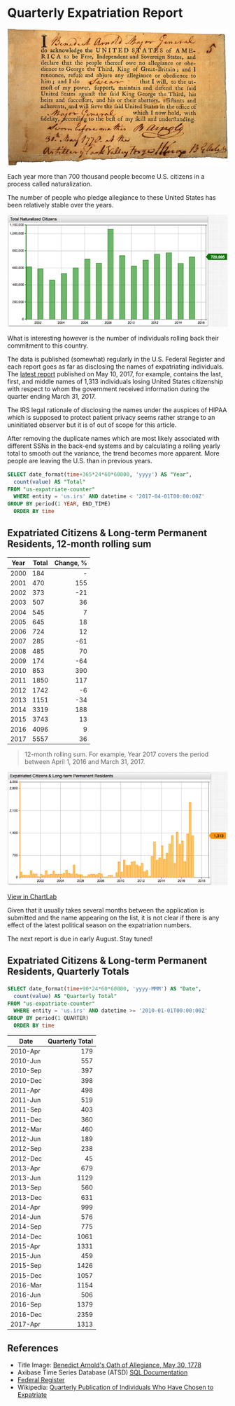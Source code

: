 # Quarterly Expatriation Report

![TitlePhoto](./images/pledge.png)

Each year more than 700 thousand people become U.S. citizens in a process called naturalization.

The number of people who pledge allegiance to these United States has been relatively stable over the years.

![](./images/new-citizens.png)

What is interesting however is the number of individuals rolling back their commitment to this country.

The data is published (somewhat) regularly in the U.S. Federal Register and each report goes as far as disclosing the names of expatriating individuals. The [latest report](https://www.federalregister.gov/documents/2017/05/10/2017-09475/quarterly-publication-of-individuals-who-have-chosen-to-expatriate-as-required-by-section-6039g) published on May 10, 2017, for example, contains the last, first, and middle names of 1,313 individuals losing United States citizenship with respect to whom the government received information during the quarter ending March 31, 2017.

The IRS legal rationale of disclosing the names under the auspices of HIPAA which is supposed to protect patient privacy seems rather strange to an uninitiated observer but it is of out of scope for this article.

After removing the duplicate names which are most likely associated with different SSNs in the back-end systems and by calculating a rolling yearly total to smooth out the variance, the trend becomes more apparent. More people are leaving the U.S. than in previous years.

```sql
SELECT date_format(time+365*24*60*60000, 'yyyy') AS "Year",
  count(value) AS "Total"
FROM "us-expatriate-counter"
  WHERE entity = 'us.irs' AND datetime < '2017-04-01T00:00:00Z'
GROUP BY period(1 YEAR, END_TIME)
  ORDER BY time
```

## Expatriated Citizens & Long-term Permanent Residents, 12-month rolling sum

| **Year** | **Total** | **Change, %** |
|------|-------|----------:|
| 2000 | 184   | -      |
| 2001 | 470   | 155       |
| 2002 | 373   | -21       |
| 2003 | 507   | 36        |
| 2004 | 545   | 7         |
| 2005 | 645   | 18        |
| 2006 | 724   | 12        |
| 2007 | 285   | -61       |
| 2008 | 485   | 70        |
| 2009 | 174   | -64       |
| 2010 | 853   | 390       |
| 2011 | 1850  | 117       |
| 2012 | 1742  | -6        |
| 2013 | 1151  | -34       |
| 2014 | 3319  | 188       |
| 2015 | 3743  | 13        |
| 2016 | 4096  | 9         |
| 2017 | 5557  | 36        |

> 12-month rolling sum. For example, Year 2017 covers the period between April 1, 2016 and March 31, 2017.

![](./images/expatriate-quarterly.png)

[View in ChartLab](https://apps.axibase.com/chartlab/3cc7e293/3)

Given that it usually takes several months between the application is submitted and the name appearing on the list, it is not clear if there is any effect of the latest political season on the expatriation numbers.

The next report is due in early August. Stay tuned!

## Expatriated Citizens & Long-term Permanent Residents, Quarterly Totals

```sql
SELECT date_format(time+90*24*60*60000, 'yyyy-MMM') AS "Date",
  count(value) AS "Quarterly Total"
FROM "us-expatriate-counter"
  WHERE entity = 'us.irs' AND datetime >= '2010-01-01T00:00:00Z'
GROUP BY period(1 QUARTER)
  ORDER BY time
```

| **Date** | **Quarterly Total** |
|----------|----------------:|
| 2010-Apr | 179             |
| 2010-Jun | 557             |
| 2010-Sep | 397             |
| 2010-Dec | 398             |
| 2011-Apr | 498             |
| 2011-Jun | 519             |
| 2011-Sep | 403             |
| 2011-Dec | 360             |
| 2012-Mar | 460             |
| 2012-Jun | 189             |
| 2012-Sep | 238             |
| 2012-Dec | 45              |
| 2013-Apr | 679             |
| 2013-Jun | 1129            |
| 2013-Sep | 560             |
| 2013-Dec | 631             |
| 2014-Apr | 999             |
| 2014-Jun | 576             |
| 2014-Sep | 775             |
| 2014-Dec | 1061            |
| 2015-Apr | 1331            |
| 2015-Jun | 459             |
| 2015-Sep | 1426            |
| 2015-Dec | 1057            |
| 2016-Mar | 1154            |
| 2016-Jun | 506             |
| 2016-Sep | 1379            |
| 2016-Dec | 2359            |
| 2017-Apr | 1313            |

## References

* Title Image: [Benedict Arnold's Oath of Allegiance, May 30, 1778](https://en.wikipedia.org/wiki/Oath_of_allegiance#/media/File:Benedict_Arnold_oath_of_allegiance.jpg)
* Axibase Time Series Database (ATSD) [SQL Documentation](https://axibase.com/docs/atsd/sql/)
* [Federal Register](https://www.federalregister.gov/documents/search?conditions%5Bterm%5D=Quarterly+Expatriate)
* Wikipedia: [Quarterly Publication of Individuals Who Have Chosen to Expatriate](https://en.wikipedia.org/wiki/Quarterly_Publication_of_Individuals_Who_Have_Chosen_to_Expatriate)
